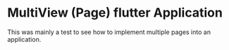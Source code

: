 # MultiView (Page) flutter Application
This was mainly a test to see how to implement multiple pages into an application.